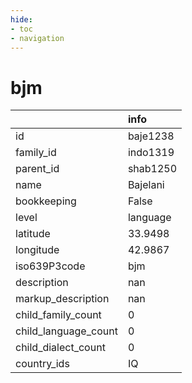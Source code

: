 ```yaml
---
hide:
- toc
- navigation
---
```

# bjm
|                      | info     |
|:---------------------|:---------|
| id                   | baje1238 |
| family_id            | indo1319 |
| parent_id            | shab1250 |
| name                 | Bajelani |
| bookkeeping          | False    |
| level                | language |
| latitude             | 33.9498  |
| longitude            | 42.9867  |
| iso639P3code         | bjm      |
| description          | nan      |
| markup_description   | nan      |
| child_family_count   | 0        |
| child_language_count | 0        |
| child_dialect_count  | 0        |
| country_ids          | IQ       |